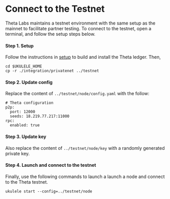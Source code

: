 # Connect to the Testnet

Theta Labs maintains a testnet environment with the same setup as the mainnet to facilitate partner testing. To connect to the testnet, open a terminal, and follow the setup steps below.

#### Step 1. Setup
Follow the instructions in [setup](./setup.md) to build and install the Theta ledger. Then,
```
cd $UKULELE_HOME
cp -r ./integration/privatenet ../testnet
```

#### Step 2. Update config 
Replace the content of `../testnet/node/config.yaml` with the follow:

```
# Theta configuration
p2p:
  port: 12000
  seeds: 18.219.77.217:11000
rpc:
  enabled: true
```

#### Step 3. Update key
Also replace the content of `../testnet/node/key` with a randomly generated private key.

#### Step 4. Launch and connect to the testnet
Finally, use the following commands to launch a launch a node and connect to the Theta testnet.
```
ukulele start --config=../testnet/node
```

